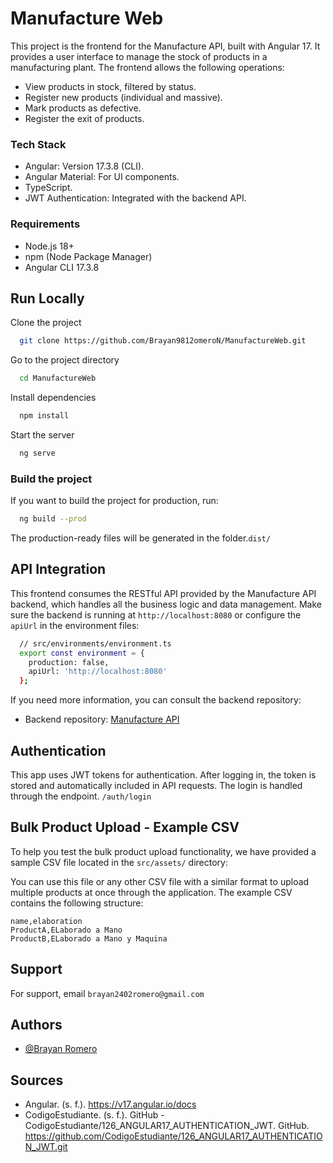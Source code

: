 
# Manufacture Web

This project is the frontend for the Manufacture API, built with Angular 17. It provides a user interface to manage the stock of products in a manufacturing plant. The frontend allows the following operations:

- View products in stock, filtered by status.
- Register new products (individual and massive).
- Mark products as defective.
- Register the exit of products.

### Tech Stack

- Angular: Version 17.3.8 (CLI).
- Angular Material: For UI components.
- TypeScript.
- JWT Authentication: Integrated with the backend API.

### Requirements

- Node.js 18+
- npm (Node Package Manager)
- Angular CLI 17.3.8

## Run Locally

Clone the project

```bash
  git clone https://github.com/Brayan9812omeroN/ManufactureWeb.git
```

Go to the project directory

```bash
  cd ManufactureWeb
```

Install dependencies

```bash
  npm install
```

Start the server

```bash
  ng serve
```

### Build the project

If you want to build the project for production, run:

```bash
  ng build --prod

```

The production-ready files will be generated in the folder.`dist/`

## API Integration

This frontend consumes the RESTful API provided by the Manufacture API backend, which handles all the business logic and data management. Make sure the backend is running at `http://localhost:8080` or configure the `apiUrl` in the environment files:

```bash
  // src/environments/environment.ts
  export const environment = {
    production: false,
    apiUrl: 'http://localhost:8080'
  };


```

If you need more information, you can consult the backend repository:
- Backend repository: [Manufacture API](https://github.com/Brayan9812omeroN/Manufacture-API.git)

## Authentication

This app uses JWT tokens for authentication. After logging in, the token is stored and automatically included in API requests. The login is handled through the endpoint.
`/auth/login`

## Bulk Product Upload - Example CSV

To help you test the bulk product upload functionality, we have provided a sample CSV file located in the `src/assets/` directory:

You can use this file or any other CSV file with a similar format to upload multiple products at once through the application. The example CSV contains the following structure:

```csv
name,elaboration
ProductA,ELaborado a Mano
ProductB,ELaborado a Mano y Maquina
```

## Support

For support, email `brayan2402romero@gmail.com` 


## Authors

- [@Brayan Romero](https://github.com/Brayan9812omeroN)


## Sources

- Angular. (s. f.). https://v17.angular.io/docs 
- CodigoEstudiante. (s. f.). GitHub - CodigoEstudiante/126_ANGULAR17_AUTHENTICATION_JWT. GitHub. https://github.com/CodigoEstudiante/126_ANGULAR17_AUTHENTICATION_JWT.git
